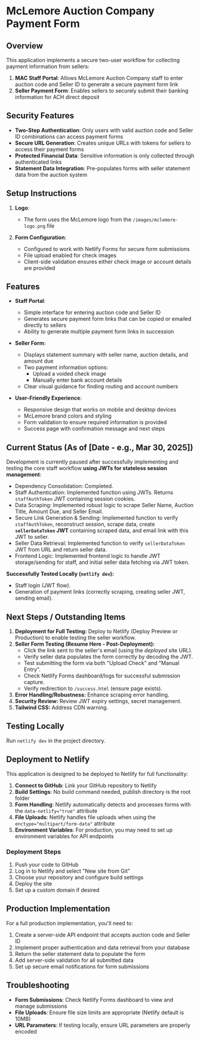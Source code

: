 # McLemore Auction Company Payment Form

## Overview

This application implements a secure two-user workflow for collecting payment information from sellers:

1. **MAC Staff Portal**: Allows McLemore Auction Company staff to enter auction code and Seller ID to generate a secure payment form link
2. **Seller Payment Form**: Enables sellers to securely submit their banking information for ACH direct deposit

## Security Features

- **Two-Step Authentication**: Only users with valid auction code and Seller ID combinations can access payment forms
- **Secure URL Generation**: Creates unique URLs with tokens for sellers to access their payment forms
- **Protected Financial Data**: Sensitive information is only collected through authenticated links
- **Statement Data Integration**: Pre-populates forms with seller statement data from the auction system

## Setup Instructions

1. **Logo**:
   - The form uses the McLemore logo from the `/images/mclemore-logo.png` file

2. **Form Configuration**:
   - Configured to work with Netlify Forms for secure form submissions
   - File upload enabled for check images
   - Client-side validation ensures either check image or account details are provided

## Features

- **Staff Portal**:
  - Simple interface for entering auction code and Seller ID
  - Generates secure payment form links that can be copied or emailed directly to sellers
  - Ability to generate multiple payment form links in succession

- **Seller Form**:
  - Displays statement summary with seller name, auction details, and amount due
  - Two payment information options:
    - Upload a voided check image
    - Manually enter bank account details
  - Clear visual guidance for finding routing and account numbers

- **User-Friendly Experience**:
  - Responsive design that works on mobile and desktop devices
  - McLemore brand colors and styling
  - Form validation to ensure required information is provided
  - Success page with confirmation message and next steps

## Current Status (As of [Date - e.g., Mar 30, 2025])

Development is currently paused after successfully implementing and testing the core staff workflow **using JWTs for stateless session management**:

*   Dependency Consolidation: Completed.
*   Staff Authentication: Implemented function using JWTs. Returns `staffAuthToken` JWT containing session cookies.
*   Data Scraping: Implemented robust logic to scrape Seller Name, Auction Title, Amount Due, and Seller Email.
*   Secure Link Generation & Sending: Implemented function to verify `staffAuthToken`, reconstruct session, scrape data, create **`sellerDataToken` JWT** containing scraped data, and email link with this JWT to seller.
*   Seller Data Retrieval: Implemented function to verify `sellerDataToken` JWT from URL and return seller data.
*   Frontend Logic: Implemented frontend logic to handle JWT storage/sending for staff, and initial seller data fetching via JWT token.

**Successfully Tested Locally (`netlify dev`):**

*   Staff login (JWT flow).
*   Generation of payment links (correctly scraping, creating seller JWT, sending email).

## Next Steps / Outstanding Items

1.  **Deployment for Full Testing:** Deploy to Netlify (Deploy Preview or Production) to enable testing the seller workflow.
2.  **Seller Form Testing (Resume Here - Post-Deployment):**
    *   Click the link sent to the seller's email (using the *deployed* site URL).
    *   Verify seller data populates the form correctly by decoding the JWT.
    *   Test submitting the form via both "Upload Check" and "Manual Entry".
    *   Check Netlify Forms dashboard/logs for successful submission capture.
    *   Verify redirection to `/success.html` (ensure page exists).
3.  **Error Handling/Robustness:** Enhance scraping error handling.
4.  **Security Review:** Review JWT expiry settings, secret management.
5.  **Tailwind CSS:** Address CDN warning.

## Testing Locally

Run `netlify dev` in the project directory.

## Deployment to Netlify

This application is designed to be deployed to Netlify for full functionality:

1. **Connect to GitHub**: Link your GitHub repository to Netlify
2. **Build Settings**: No build command needed, publish directory is the root folder
3. **Form Handling**: Netlify automatically detects and processes forms with the `data-netlify="true"` attribute
4. **File Uploads**: Netlify handles file uploads when using the `enctype="multipart/form-data"` attribute
5. **Environment Variables**: For production, you may need to set up environment variables for API endpoints

### Deployment Steps

1. Push your code to GitHub
2. Log in to Netlify and select "New site from Git"
3. Choose your repository and configure build settings
4. Deploy the site
5. Set up a custom domain if desired

## Production Implementation

For a full production implementation, you'll need to:

1. Create a server-side API endpoint that accepts auction code and Seller ID
2. Implement proper authentication and data retrieval from your database
3. Return the seller statement data to populate the form
4. Add server-side validation for all submitted data
5. Set up secure email notifications for form submissions

## Troubleshooting

- **Form Submissions**: Check Netlify Forms dashboard to view and manage submissions
- **File Uploads**: Ensure file size limits are appropriate (Netlify default is 10MB)
- **URL Parameters**: If testing locally, ensure URL parameters are properly encoded
